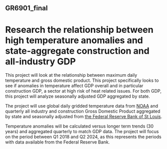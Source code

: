 ## GR6901_final
# Research the relationship between high temperature anomalies and state-aggregate construction and all-industry GDP

This project will look at the relationship between maximum daily temperature and gross domestic product. This project specifically looks to see if anomalies in temperature affect GDP overall and in particular construction GDP, a sector at high risk of heat related issues. For both GDP, this project will analyze seasonally adjusted GDP aggregated by state.

The project will use global daily gridded temperature data from [NOAA](https://psl.noaa.gov/data/gridded/data.cpc.globaltemp.html) and quarterly all industry and construction Gross Domestic Product aggregated by state and seasonally adjusted from [the Federal Reserve Bank of St Louis](https://fred.stlouisfed.org/tags/series?t=construction%3Bgdp%3Bstate&et=&pageID=2).

Temperature anomalies will be calculated versus longer term trends (30 years) and aggregated quarterly to match GDP data. The project will focus on the period between Q1 2018 and Q2 2024, as this represents the periods with data available from the Federal Reserve Bank. 
